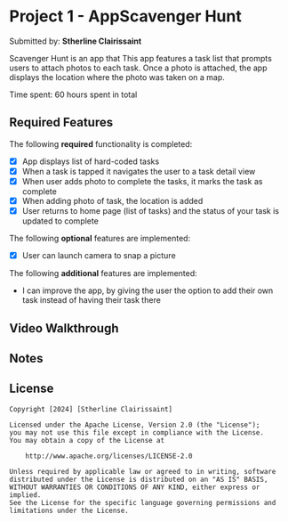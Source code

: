 # Project 1 -  AppScavenger Hunt 

Submitted by: **Stherline Clairissaint**

Scavenger Hunt is an app that This app features a task list that prompts users to attach photos to each task. 
Once a photo is attached, the app displays the location where the photo was taken on a map.

Time spent: 60 hours spent in total

## Required Features

The following **required** functionality is completed:

- [x] App displays list of hard-coded tasks
- [x] When a task is tapped it navigates the user to a task detail view
- [x] When user adds photo to complete the tasks, it marks the task as complete
- [x] When adding photo of task, the location is added
- [x] User returns to home page (list of tasks) and the status of your task is updated to complete
 
The following **optional** features are implemented:

- [x] User can launch camera to snap a picture	

The following **additional** features are implemented:

- I can improve the app, by giving the user the option to add their own task instead of having their task there

## Video Walkthrough




## Notes



## License

    Copyright [2024] [Stherline Clairissaint]

    Licensed under the Apache License, Version 2.0 (the "License");
    you may not use this file except in compliance with the License.
    You may obtain a copy of the License at

        http://www.apache.org/licenses/LICENSE-2.0

    Unless required by applicable law or agreed to in writing, software
    distributed under the License is distributed on an "AS IS" BASIS,
    WITHOUT WARRANTIES OR CONDITIONS OF ANY KIND, either express or implied.
    See the License for the specific language governing permissions and
    limitations under the License.
